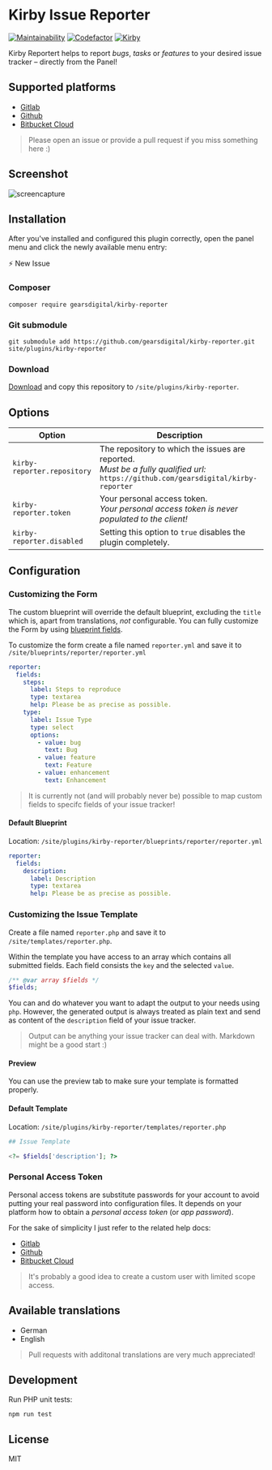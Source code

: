# Kirby Issue Reporter
[![Maintainability](https://img.shields.io/codeclimate/maintainability/gearsdigital/kirby-reporter.svg)](https://codeclimate.com/github/gearsdigital/kirby-reporter)
[![Codefactor](https://img.shields.io/codefactor/grade/github/gearsdigital/kirby-reporter.svg)](https://www.codefactor.io/repository/github/gearsdigital/kirby-reporter)
[![Kirby](https://img.shields.io/badge/kirby-3-brightgreen.svg)](https://getkirby.com/)

Kirby Reportert helps to report *bugs*, *tasks* or *features* to your desired issue tracker – directly from the Panel!

## Supported platforms

- [Gitlab](https://gitlab.com)
- [Github](https://github.com)
- [Bitbucket Cloud](https://bitbucket.org)

> Please open an issue or provide a pull request if you miss something here :)

## Screenshot

![screencapture](https://user-images.githubusercontent.com/965069/60726156-2c803f80-9f3b-11e9-97f8-43b5b71689ab.gif)

## Installation

After you've installed and configured this plugin correctly, open the panel menu and click the newly available menu entry:

⚡ New Issue

### Composer

```
composer require gearsdigital/kirby-reporter
```

### Git submodule

```
git submodule add https://github.com/gearsdigital/kirby-reporter.git site/plugins/kirby-reporter
```

### Download

[Download](https://github.com/gearsdigital/kirby-reporter/releases/latest) and copy this repository to `/site/plugins/kirby-reporter`.

## Options

| Option | Description |
| --- | --- |
| `kirby-reporter.repository` | The repository to which the issues are reported.<br>*Must be a fully qualified url:* `https://github.com/gearsdigital/kirby-reporter`|
| `kirby-reporter.token` | Your personal access token.<br>*Your personal access token is never populated to the client!* |
| `kirby-reporter.disabled` | Setting this option to `true` disables the plugin completely. |

## Configuration

### Customizing the Form

The custom blueprint will override the default blueprint, excluding the `title` which is, apart from translations, _not_ configurable. You can fully customize the Form by using [blueprint fields](https://getkirby.com/docs/guide/blueprints/fields).

To customize the form create a file named `reporter.yml` and save it to `/site/blueprints/reporter/reporter.yml`

```yml
reporter:
  fields:
    steps:
      label: Steps to reproduce
      type: textarea
      help: Please be as precise as possible.
    type:
      label: Issue Type
      type: select
      options:
        - value: bug
          text: Bug
        - value: feature
          text: Feature
        - value: enhancement
          text: Enhancement
```

> It is currently not (and will probably never be) possible to map custom fields to specifc fields of your issue tracker!

#### Default Blueprint

Location: `/site/plugins/kirby-reporter/blueprints/reporter/reporter.yml`

```yml
reporter:
  fields:
    description:
      label: Description
      type: textarea
      help: Please be as precise as possible.
```

### Customizing the Issue Template

Create a file named `reporter.php` and save it to `/site/templates/reporter.php`.

Within the template you have access to an array which contains all submitted fields. Each field consists the `key` and the selected `value`.

```php
/** @var array $fields */
$fields;
```

You can and do whatever you want to adapt the output to your needs using `php`. However, the generated output is always treated as plain text and send as content of the `description` field of your issue tracker.

> Output can be anything your issue tracker can deal with. Markdown might be a good start :)

#### Preview

You can use the preview tab to make sure your template is formatted properly.

#### Default Template

Location: `/site/plugins/kirby-reporter/templates/reporter.php`

```php
## Issue Template

<?= $fields['description']; ?>
```

### Personal Access Token

Personal access tokens are substitute passwords for your account to avoid putting your real password into configuration files. It depends on your platform how to obtain a *personal access token* (or *app password*).

For the sake of simplicity I just refer to the related help docs:

- [Gitlab](https://docs.gitlab.com/ee/user/profile/personal_access_tokens.html)
- [Github](https://help.github.com/en/articles/creating-a-personal-access-token-for-the-command-line)
- [Bitbucket Cloud](https://confluence.atlassian.com/bitbucket/app-passwords-828781300.html)

> It's probably a good idea to create a custom user with limited scope access.

## Available translations

- German
- English

> Pull requests with additonal translations are very much appreciated!

## Development

Run PHP unit tests:
```
npm run test
```

## License

MIT
